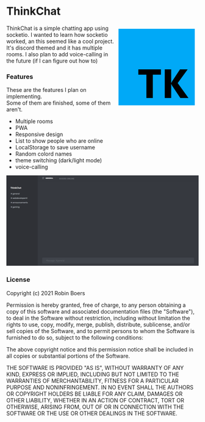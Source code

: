 # ThinkChat

<img src="app/images/icon.png"
     alt="ThinkChat Logo"
     style="float: right; margin: 10px;" width="200" align="right" />

ThinkChat is a simple chatting app using socketio. I wanted to learn how socketio worked, an this seemed like a cool project. It's discord themed and it has multiple rooms. I also plan to add voice-calling in the future (if I can figure out how to)

### Features

These are the features I plan on implementing.  
Some of them are finished, some of them aren't.

- Multiple rooms
- PWA
- Responsive design
- List to show people who are online
- LocalStorage to save username
- Random colord names
- theme switching (dark/light mode)
- voice-calling

![Screenshot](screenshot.png)

### License

Copyright (c) 2021 Robin Boers

Permission is hereby granted, free of charge, to any person obtaining a copy
of this software and associated documentation files (the "Software"), to deal
in the Software without restriction, including without limitation the rights
to use, copy, modify, merge, publish, distribute, sublicense, and/or sell
copies of the Software, and to permit persons to whom the Software is
furnished to do so, subject to the following conditions:

The above copyright notice and this permission notice shall be included in all
copies or substantial portions of the Software.

THE SOFTWARE IS PROVIDED "AS IS", WITHOUT WARRANTY OF ANY KIND, EXPRESS OR
IMPLIED, INCLUDING BUT NOT LIMITED TO THE WARRANTIES OF MERCHANTABILITY,
FITNESS FOR A PARTICULAR PURPOSE AND NONINFRINGEMENT. IN NO EVENT SHALL THE
AUTHORS OR COPYRIGHT HOLDERS BE LIABLE FOR ANY CLAIM, DAMAGES OR OTHER
LIABILITY, WHETHER IN AN ACTION OF CONTRACT, TORT OR OTHERWISE, ARISING FROM,
OUT OF OR IN CONNECTION WITH THE SOFTWARE OR THE USE OR OTHER DEALINGS IN THE
SOFTWARE.
